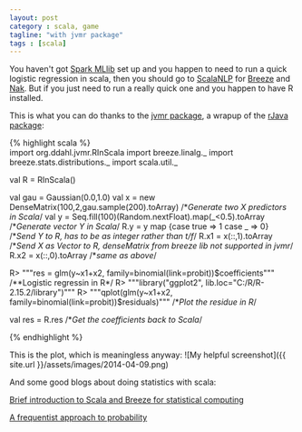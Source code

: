 ```yaml
---
layout: post
category : scala, game
tagline: "with jvmr package"
tags : [scala]
---
```


You haven't got [Spark MLlib](http://spark.apache.org/mllib/) set up and you happen to need to run a quick logistic regression in scala, then you should go to [ScalaNLP](http://www.scalanlp.org/) for [Breeze](https://github.com/scalanlp/breeze) and [Nak](https://github.com/scalanlp/nak). But if you just need to run a really quick one and you happen to have R installed.

<!--more-->

This is what you can do thanks to the [jvmr package](http://dahl.byu.edu/software/jvmr/), a wrapup of the [rJava package](http://cran.r-project.org/web/packages/rJava/index.html):

{% highlight scala %}  
import org.ddahl.jvmr.RInScala
import breeze.linalg._
import breeze.stats.distributions._
import scala.util._

val R = RInScala()

val gau = Gaussian(0.0,1.0)
val x = new DenseMatrix(100,2,gau.sample(200).toArray)         /**Generate two X predictors in Scala*/
val y = Seq.fill(100)(Random.nextFloat).map(_<0.5).toArray       /**Generate vector Y in Scala*/
R.y  = y map {case true => 1 case _ => 0}   /**Send Y to R, has to be as integer rather than t/f*/
R.x1 = x(::,1).toArray /**Send X as Vector to R, denseMatrix from breeze lib not supported in jvmr*/
R.x2 = x(::,0).toArray /**same as above*/

R> """res = glm(y~x1+x2, family=binomial(link=probit))$coefficients"""  /**Logistic regressin in R*/
R> """library("ggplot2", lib.loc="C:/R/R-2.15.2/library")"""
R> """qplot(glm(y~x1+x2, family=binomial(link=probit))$residuals)"""   /**Plot the residue in R*/

val res = R.res /**Get the coefficients back to Scala*/

{% endhighlight %}

This is the plot, which is meaningless anyway:
![My helpful screenshot]({{ site.url }}/assets/images/2014-04-09.png)

And some good blogs about doing statistics with scala:

[Brief introduction to Scala and Breeze for statistical computing](http://darrenjw.wordpress.com/2013/12/30/brief-introduction-to-scala-and-breeze-for-statistical-computing/)

[A frequentist approach to probability](http://jliszka.github.io/2013/08/12/a-frequentist-approach-to-probability.html)
